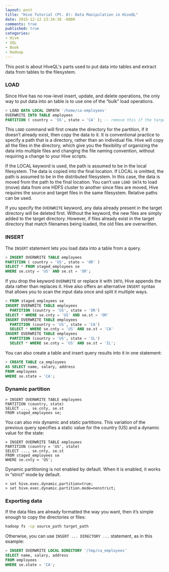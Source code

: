 ```yaml
---
layout: post
title: "Hive Tutorial (Pt. 8): Data Manipulation in HiveQL"
date: 2015-12-12 23:34:38 -0800
comments: true
published: true
categories: 
- Hive
- SQL
- Book
- Hadoop
---
```


<!--
{% img center /images/hive/cat.gif Cover %}

Chapter 5 of the book
-->

This post is about HiveQL's parts used to put data into tables and extract data from tables to the filesystem.


### LOAD

Since Hive has no row-level insert, update, and delete operations, the only way to put data into an table is to use one of the “bulk” load operations.

``` sql Hive LOAD
> LOAD DATA LOCAL INPATH '/home/ca-employees'
OVERWRITE INTO TABLE employees
PARTITION ( country = 'US', state = 'CA' ); -- remove this if the target is not partitioned
```

This `LOAD` command will first create the directory for the partition, if it doesn’t already exist, then copy the data to it.
It is conventional practice to specify a path that is a directory, rather than an individual file. 
Hive will copy all the files in the directory, which give you the flexibility of organizing the data into multiple files and changing the file naming convention, without requiring a change to your Hive scripts.

If the LOCAL keyword is used, the path is assumed to be in the local filesystem. The data is copied into the final location. 
If LOCAL is omitted, the path is assumed to be in the distributed filesystem. In this case, the data is moved from the path to the final location.
You can’t use `LOAD DATA` to load (move) data from one HDFS cluster to another since files are moved, Hive requires the source and target files in the same filesystem.
Relative paths can be used.

If you specify the `OVERWRITE` keyword, any data already present in the target directory will be deleted first. 
Without the keyword, the new files are simply added to the target directory. 
However, if files already exist in the target directory that match filenames being loaded, the old files are overwritten.

### INSERT

The `INSERT` statement lets you load data into a table from a query.

``` sql Hive INSERT
> INSERT OVERWRITE TABLE employees
PARTITION ( country = 'US', state = 'OR' )
SELECT * FROM staged_employees se
WHERE se.cnty = 'US' AND se.st = 'OR';
```

If you drop the keyword `OVERWRITE` or replace it with `INTO`, Hive appends the data rather than replaces it.
Hive also offers an alternative `INSERT` syntax that allows you to scan the input data once and split it multiple ways.

``` sql
> FROM staged_employees se
INSERT OVERWRITE TABLE employees
  PARTITION (country = 'US', state = 'OR')
SELECT * WHERE se.cnty = 'US' AND se.st = 'OR'
INSERT OVERWRITE TABLE employees
  PARTITION (country = 'US', state = 'CA')
  SELECT * WHERE se.cnty = 'US' AND se.st = 'CA'
INSERT OVERWRITE TABLE employees
  PARTITION (country = 'US', state = 'IL')
  SELECT * WHERE se.cnty = 'US' AND se.st = 'IL';
```

You can also create a table and insert query results into it in one statement:

``` sql
> CREATE TABLE ca_employees
AS SELECT name, salary, address
FROM employees
WHERE se.state = 'CA';
```

### Dynamic partition

```
> INSERT OVERWRITE TABLE employees
PARTITION (country, state)
SELECT ..., se.cnty, se.st
FROM staged_employees se;
```

You can also mix dynamic and static partitions. This variation of the previous query specifies a static value for the country (US) and a dynamic value for the state:

```
> INSERT OVERWRITE TABLE employees
PARTITION (country = 'US', state)
SELECT ..., se.cnty, se.st
FROM staged_employees se
WHERE se.cnty = 'US';
```

Dynamic partitioning is not enabled by default. When it is enabled, it works in “strict” mode by default.

``` plain Hive settings
> set hive.exec.dynamic.partition=true;
> set hive.exec.dynamic.partition.mode=nonstrict;
```

### Exporting data

If the data files are already formatted the way you want, then it’s simple enough to copy the directories or files:

``` bash
hadoop fs -cp source_path target_path
```

Otherwise, you can use `INSERT ... DIRECTORY ...` statement, as in this example:

``` sql Export from Hive
> INSERT OVERWRITE LOCAL DIRECTORY '/tmp/ca_employees'
SELECT name, salary, address
FROM employees
WHERE se.state = 'CA';
```
